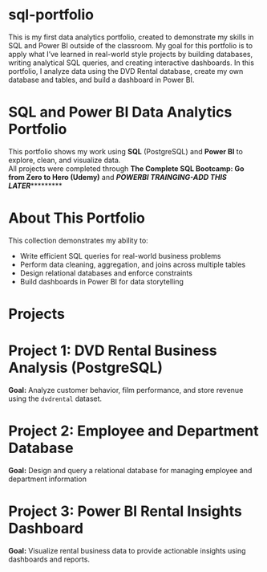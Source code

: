 # sql-portfolio
This is my first data analytics portfolio, created to demonstrate my skills in SQL and Power BI outside of the classroom. My goal for this portfolio is to apply what I’ve learned in real-world style projects by building databases, writing analytical SQL queries, and creating interactive dashboards.
In this portfolio, I analyze data using the DVD Rental database, create my own database and tables, and build a dashboard in Power BI.

# SQL and Power BI Data Analytics Portfolio
This portfolio shows my work using **SQL** (PostgreSQL) and **Power BI** to explore, clean, and visualize data.  
All projects were completed through **The Complete SQL Bootcamp: Go from Zero to Hero (Udemy)** and ***POWERBI TRAINGING-ADD THIS LATER************

# About This Portfolio
This collection demonstrates my ability to:
- Write efficient SQL queries for real-world business problems  
- Perform data cleaning, aggregation, and joins across multiple tables  
- Design relational databases and enforce constraints  
- Build dashboards in Power BI for data storytelling  

# Projects

# Project 1: DVD Rental Business Analysis (PostgreSQL)
**Goal:** Analyze customer behavior, film performance, and store revenue using the `dvdrental` dataset.

# Project 2: Employee and Department Database
**Goal:** Design and query a relational database for managing employee and department information

# Project 3: Power BI Rental Insights Dashboard
**Goal:** Visualize rental business data to provide actionable insights using dashboards and reports.
